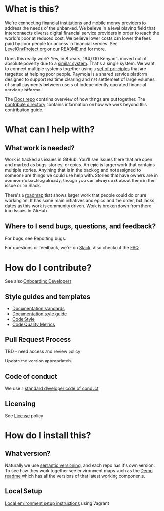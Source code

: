 # What is this?
We're connecting financial institutions and mobile money providers to address the needs of the unbanked. We believe in a level playing field that interconnects diverse digital financial service providers in order to reach the world's poor at reduced cost. We believe lower costs can lower the fees paid by poor people for access to financial servies. See [LevelOneProject.org](leveloneproject.org) or our [README.md](https://github.com/LevelOneProject/Docs/blob/master/README.md) for more.

Does this really work? Yes, in 8 years, 194,000 Kenyan's moved out of absolute poverty due to a [similar system](http://news.mit.edu/2016/mobile-money-kenyans-out-poverty-1208). That's a single system. We want to connect multiple systems together using a [set of principles](https://leveloneproject.org/wp-content/uploads/2016/03/L1P_Level-One-Principles-and-Perspective.pdf) that are targetted at helping poor people. Paymoja is a shared service platform designed to support realtime clearing and net settlement of large volumes of small payments between users of independently operated financial service platforms.

The [Docs repo](https://github.com/LevelOneProject/Docs) contains overview of how things are put together. The [contribute directory](https://github.com/LevelOneProject/paymoja/contribute/readme.md) contains information on how we work beyond this contribution guide. 

# What can I help with?

## What work is needed?
Work is tracked as issues in GitHub. You'll see issues there that are open and marked as bugs, stories, or epics. An epic is larger work that contains multiple stories. Anything that is in the backlog and not assigned to someone are things we could use help with. Stories that have owners are in someone's backlog already, though you can always ask about them in the issue or on Slack. 

There's a [roadmap](https://github.com/LevelOneProject/Docs/paymoja/contribute/Roadmap.md) that shows larger work that people could do or are working on. It has some main initiatives and epics and the order, but lacks dates as this work is community driven. Work is broken down from there into issues in GitHub.

## Where to I send bugs, questions, and feedback?
For bugs, see [Reporting bugs](https://github.com/LevelOneProject/paymoja/contribute/Reporting-Bugs.md). 

For questions or feedback, we're on [Slack](leveloneproject.slack.com). Also checkout the [FAQ](https://github.com/LevelOneProject/Docs/paymoja/contribute/FAQ.md)

# How do I contribute?
See also [Onboarding Developers](https://github.com/LevelOneProject/Docs/paymoja/contribute/Onboarding-Developers.md)


## Style guides and templates
- [Documentation standards](https://github.com/LevelOneProject/Docs/paymoja/contribute/L1P-Documentation-and-Template-Standards.md)
- [Documentation style guide](https://github.com/LevelOneProject/Docs/paymoja/contribute/Documentation-Style-Guide.md)
- [Code Style](https://github.com/LevelOneProject/Docs/paymoja/contribute/Code-Style.md)
- [Code Quality Metrics](https://github.com/LevelOneProject/Docs/paymoja/contribute/Code-Quality-Metrics.md)

## Pull Request Process

TBD  - need access and review policy 

Update the version appropriately. 

## Code of conduct
We use a [standard developer code of conduct](http://contributor-covenant.org/version/1/4/code_of_conduct.md)

## Licensing
See [License](https://github.com/LevelOneProject/Docs/paymoja/contribute/License.md) policy

# How do I install this?

## What version?
Naturally we use [semantic versioning](http://semver.org/), and each repo has it's own version. To see how they work together see environment maps such as the [Demo readme](https://github.com/LevelOneProject/Docs/blob/master/AWS/Infrastructure/Customer-Demo-Env/README.md) which has all the versions of that latest working components.

## Local Setup
[Local environment setup instructions](https://github.com/LevelOneProject/interop-devops/blob/master/README.md) using Vagrant
